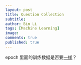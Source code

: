 ```yaml
---
layout: post
title: Question Collection
subtitle:
author: Bin Li
tags: [Machine Learning]
image: 
comments: true
published: true
---
```






epoch 里面的训练数据是否要[一样](https://ai.stackexchange.com/questions/22486/should-the-training-data-be-the-same-in-each-epoch)？


